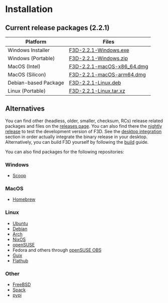 # Installation

## Current release packages (2.2.1)

| Platform | Files |
| -------- | ----- |
| Windows Installer | [F3D-2.2.1-Windows.exe](https://github.com/f3d-app/f3d/releases/download/v2.2.1/F3D-2.2.1-Windows-x86_64-raytracing.exe) |
| Windows (Portable) | [F3D-2.2.1-Windows.zip](https://github.com/f3d-app/f3d/releases/download/v2.2.1/F3D-2.2.1-Windows-x86_64-raytracing.zip) |
| MacOS (Intel) | [F3D-2.2.1-macOS-x86_64.dmg](https://github.com/f3d-app/f3d/releases/download/v2.2.1/F3D-2.2.1-macOS-x86_64-raytracing.dmg) |
| MacOS (Silicon) | [F3D-2.2.1-macOS-arm64.dmg](https://github.com/f3d-app/f3d/releases/download/v2.2.1/F3D-2.2.1-macOS-arm64.dmg) |
| Debian-based Package | [F3D-2.2.1-Linux.deb](https://github.com/f3d-app/f3d/releases/download/v2.2.1/F3D-2.2.1-Linux-x86_64-raytracing.deb) |
| Linux (Portable) | [F3D-2.2.1-Linux.tar.xz](https://github.com/f3d-app/f3d/releases/download/v2.2.1/F3D-2.2.1-Linux-x86_64-raytracing.tar.xz) |

## Alternatives

You can find other (headless, older, smaller, checksum, RCs) release related packages and files on the [releases page](https://github.com/f3d-app/f3d/releases).
You can also find there the [nightly release](https://github.com/f3d-app/f3d/releases/tag/nightly) to test the development version of F3D.
See the [desktop integration](DESKTOP_INTEGRATION.md) section in order actually integrate the binary release in your desktop.
Alternatively, you can build F3D yourself by following the [build](../dev/BUILD.md) guide.

You can also find packages for the following repositories:

### Windows

- [Scoop](https://scoop.sh/#/apps?q=f3d&s=0&d=1&o=true)

### MacOS

- [Homebrew](https://formulae.brew.sh/formula/f3d)

### Linux

- [Ubuntu](https://packages.ubuntu.com/search?keywords=f3d&searchon=names&exact=1&suite=all&section=all)
- [Debian](https://packages.debian.org/search?keywords=f3d&searchon=names&exact=1&suite=all&section=all)
- [Arch](https://archlinux.org/packages/community/x86_64/f3d/)
- [NixOS](https://search.nixos.org/packages?query=f3d)
- [openSUSE](https://software.opensuse.org/package/f3d)
- Fedora and others through [openSUSE OBS](https://build.opensuse.org/package/show/home:AndnoVember:F3D/f3d)
- [Guix](https://packages.guix.gnu.org/packages/f3d/)
- [Flathub](https://flathub.org/apps/details/io.github.f3d_app.f3d)

### Other

- [FreeBSD](https://cgit.freebsd.org/ports/tree/graphics/f3d)
- [Spack](https://packages.spack.io/package.html?name=f3d)
- [pypi](https://pypi.org/project/f3d/)
